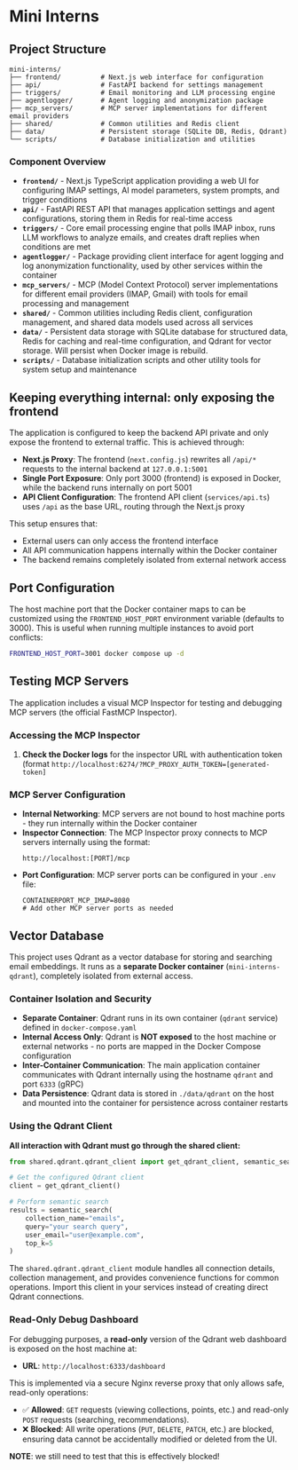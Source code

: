 # Mini Interns

## Project Structure

```
mini-interns/
├── frontend/          # Next.js web interface for configuration
├── api/               # FastAPI backend for settings management
├── triggers/          # Email monitoring and LLM processing engine
├── agentlogger/       # Agent logging and anonymization package
├── mcp_servers/       # MCP server implementations for different email providers
├── shared/            # Common utilities and Redis client
├── data/              # Persistent storage (SQLite DB, Redis, Qdrant)
└── scripts/           # Database initialization and utilities
```

### Component Overview

- **`frontend/`** - Next.js TypeScript application providing a web UI for configuring IMAP settings, AI model parameters, system prompts, and trigger conditions
- **`api/`** - FastAPI REST API that manages application settings and agent configurations, storing them in Redis for real-time access
- **`triggers/`** - Core email processing engine that polls IMAP inbox, runs LLM workflows to analyze emails, and creates draft replies when conditions are met
- **`agentlogger/`** - Package providing client interface for agent logging and log anonymization functionality, used by other services within the container
- **`mcp_servers/`** - MCP (Model Context Protocol) server implementations for different email providers (IMAP, Gmail) with tools for email processing and management
- **`shared/`** - Common utilities including Redis client, configuration management, and shared data models used across all services
- **`data/`** - Persistent data storage with SQLite database for structured data, Redis for caching and real-time configuration, and Qdrant for vector storage. Will persist when Docker image is rebuild.
- **`scripts/`** - Database initialization scripts and other utility tools for system setup and maintenance

## Keeping everything internal: only exposing the frontend

The application is configured to keep the backend API private and only expose the frontend to external traffic. This is achieved through:

- **Next.js Proxy**: The frontend (`next.config.js`) rewrites all `/api/*` requests to the internal backend at `127.0.0.1:5001`
- **Single Port Exposure**: Only port 3000 (frontend) is exposed in Docker, while the backend runs internally on port 5001
- **API Client Configuration**: The frontend API client (`services/api.ts`) uses `/api` as the base URL, routing through the Next.js proxy

This setup ensures that:
- External users can only access the frontend interface
- All API communication happens internally within the Docker container
- The backend remains completely isolated from external network access

## Port Configuration

The host machine port that the Docker container maps to can be customized using the `FRONTEND_HOST_PORT` environment variable (defaults to 3000). This is useful when running multiple instances to avoid port conflicts:

```bash
FRONTEND_HOST_PORT=3001 docker compose up -d
```

## Testing MCP Servers

The application includes a visual MCP Inspector for testing and debugging MCP servers (the official FastMCP Inspector). 

### Accessing the MCP Inspector

1. **Check the Docker logs** for the inspector URL with authentication token (format `http://localhost:6274/?MCP_PROXY_AUTH_TOKEN=[generated-token]`


### MCP Server Configuration

- **Internal Networking**: MCP servers are not bound to host machine ports - they run internally within the Docker container
- **Inspector Connection**: The MCP Inspector proxy connects to MCP servers internally using the format:
  ```
  http://localhost:[PORT]/mcp
  ```
- **Port Configuration**: MCP server ports can be configured in your `.env` file:
  ```env
  CONTAINERPORT_MCP_IMAP=8080
  # Add other MCP server ports as needed
  ```

## Vector Database

This project uses Qdrant as a vector database for storing and searching email embeddings. It runs as a **separate Docker container** (`mini-interns-qdrant`), completely isolated from external access.

### Container Isolation and Security

- **Separate Container**: Qdrant runs in its own container (`qdrant` service) defined in `docker-compose.yaml`
- **Internal Access Only**: Qdrant is **NOT exposed** to the host machine or external networks - no ports are mapped in the Docker Compose configuration
- **Inter-Container Communication**: The main application container communicates with Qdrant internally using the hostname `qdrant` and port `6333` (gRPC)
- **Data Persistence**: Qdrant data is stored in `./data/qdrant` on the host and mounted into the container for persistence across container restarts

### Using the Qdrant Client

**All interaction with Qdrant must go through the shared client:**

```python
from shared.qdrant.qdrant_client import get_qdrant_client, semantic_search

# Get the configured Qdrant client
client = get_qdrant_client()

# Perform semantic search
results = semantic_search(
    collection_name="emails",
    query="your search query",
    user_email="user@example.com",
    top_k=5
)
```

The `shared.qdrant.qdrant_client` module handles all connection details, collection management, and provides convenience functions for common operations. Import this client in your services instead of creating direct Qdrant connections.

### Read-Only Debug Dashboard

For debugging purposes, a **read-only** version of the Qdrant web dashboard is exposed on the host machine at:

- **URL**: `http://localhost:6333/dashboard`

This is implemented via a secure Nginx reverse proxy that only allows safe, read-only operations:
- ✅ **Allowed**: `GET` requests (viewing collections, points, etc.) and read-only `POST` requests (searching, recommendations).
- ❌ **Blocked**: All write operations (`PUT`, `DELETE`, `PATCH`, etc.) are blocked, ensuring data cannot be accidentally modified or deleted from the UI.

**NOTE**: we still need to test that this is effectively blocked!

